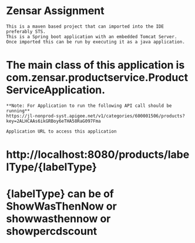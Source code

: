 # Zensar Assignment
	This is a maven based project that can imported into the IDE preferably STS.
	This is a Spring boot application with an embedded Tomcat Server.
	Once imported this can be run by executing it as a java application.
# The main class of this application is com.zensar.productservice.ProductServiceApplication.

	**Note: For Application to run the following API call should be running**
	https://jl-nonprod-syst.apigee.net/v1/categories/600001506/products?key=2ALHCAAs6ikGRBoy6eTHA58RaG097Fma

	Application URL to access this application
# http://localhost:8080/products/labelType/{labelType}

# {labelType} can be of ShowWasThenNow or showwasthennow or showpercdscount
